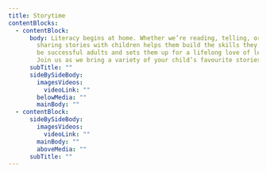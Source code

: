 ```yaml
---
title: Storytime
contentBlocks:
  - contentBlock:
      body: Literacy begins at home. Whether we’re reading, telling, or listening,
        sharing stories with children helps them build the skills they need to
        be successful adults and sets them up for a lifelong love of learning.
        Join us as we bring a variety of your child’s favourite stories to life!
      subTitle: ""
      sideBySideBody:
        imagesVideos:
          videoLink: ""
        belowMedia: ""
        mainBody: ""
  - contentBlock:
      sideBySideBody:
        imagesVideos:
          videoLink: ""
        mainBody: ""
        aboveMedia: ""
      subTitle: ""
---
```

